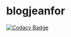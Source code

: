 # blogjeanfor
[![Codacy Badge](https://api.codacy.com/project/badge/Grade/6154313f2cef4ca5857313b012a8c9c6)](https://app.codacy.com/app/izziegnt/blogjeanfor?utm_source=github.com&utm_medium=referral&utm_content=izziegnt/blogjeanfor&utm_campaign=Badge_Grade_Dashboard)